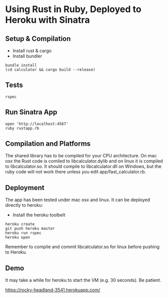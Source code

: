 # Using Rust in Ruby, Deployed to Heroku with Sinatra

## Setup & Compilation

* Install rust & cargo
* Install bundler

```
bundle install
(cd calculator && cargo build --release)
```

## Tests

```
rspec
```

## Run Sinatra App

```
open 'http://localhost:4567'
ruby rustapp.rb
```

## Compilation and Platforms

The shared library has to be compiled for your CPU architecture. On mac osx the
Rust code is comiled to libcalculator.dylib and on linux it is compiled to
libcalculator.so. It should compile to libcalculator.dll on Windows, but the
ruby code will not work there unless you edit app/fast_calculator.rb.

## Deployment

The app has been tested under mac osx and linux. It can be deployed directly to
heroku:

* Install the heroku toolbelt

```
heroku create
git push heroku master
heroku run rspec
heroku open
```

Remember to compile and commit libcalculator.so for linux before pushing to
Heroku.

## Demo

It may take a while for heroku to start the VM (e.g. 30 seconds). Be patient.

https://rocky-headland-3541.herokuapp.com/

